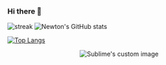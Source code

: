 ### Hi there 👋

![streak](https://github-readme-streak-stats.herokuapp.com/?user=newtonneto&theme=radical "streak") ![Newton's GitHub stats](https://github-readme-stats.vercel.app/api?username=newtonneto&show_icons=true&theme=radical)

[![Top Langs](https://github-readme-stats.vercel.app/api/top-langs/?username=newtonneto&layout=compact&theme=radical)](https://github.com/newtonneto)

<p align="center">
  <img src="https://github-readme-stats.vercel.app/api/top-langs/?username=newtonneto&layout=compact&theme=radical" alt="Sublime's custom image"/>
</p>

<!--
**newtonneto/newtonneto** is a ✨ _special_ ✨ repository because its `README.md` (this file) appears on your GitHub profile.

Here are some ideas to get you started:

- 🔭 I’m currently working on ...
- 🌱 I’m currently learning ...
- 👯 I’m looking to collaborate on ...
- 🤔 I’m looking for help with ...
- 💬 Ask me about ...
- 📫 How to reach me: ...
- 😄 Pronouns: ...
- ⚡ Fun fact: ...
-->
